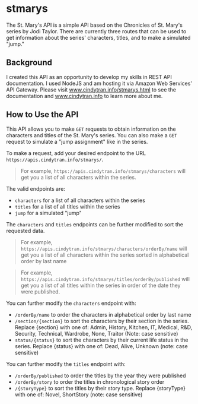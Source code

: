 # stmarys
The St. Mary's API is a simple API based on the Chronicles of St. Mary's series by Jodi Taylor. There are currently three routes that can be used to get information about the series' characters, titles, and to make a simulated "jump." 

## Background 
I created this API as an opportunity to develop my skills in REST API documentation. I used NodeJS and am hosting it via Amazon Web Services' API Gateway. Please visit www.cindytran.info/stmarys.html to see the documentation and www.cindytran.info to learn more about me. 

## How to Use the API
This API allows you to make `GET` requests to obtain information on the characters and titles of the St. Mary's series. You can also make a `GET` request to simulate a "jump assignment" like in the series. 

To make a request, add your desired endpoint to the URL `https://apis.cindytran.info/stmarys/`. 

>For example, `https://apis.cindytran.info/stmarys/characters` will get you a list of all characters within the series. 

The valid endpoints are:

* `characters` for a list of all characters within the series
* `titles` for a list of all titles within the series
* `jump` for a simulated "jump"

The `characters` and `titles` endpoints can be further modified to sort the requested data. 

>For example, `https://apis.cindytran.info/stmarys/characters/orderBy/name` will get you a list of all characters within the series sorted in alphabetical order by last name 

>For example, `https://apis.cindytran.info/stmarys/titles/orderBy/published` will get you a list of all titles within the series in order of the date they were published. 

You can further modify the `characters` endpoint with:

* `/orderBy/name` to order the characters in alphabetical order by last name
* `/section/{section}` to sort the characters by their section in the series. Replace {section} with one of: Admin, History, Kitchen, IT, Medical, R&D, Security, Technical, Wardrobe, None, Traitor (Note: case sensitive)
* `status/{status}` to sort the characters by their current life status in the series. Replace {status} with one of: Dead, Alive, Unknown (note: case sensitive)

You can further modify the `titles` endpoint with: 

* `/orderBy/published` to order the titles by the year they were published
* `/orderBy/story` to order the titles in chronological story order
* `/{storyType}` to sort the titles by their story type. Replace {storyType} with one of: Novel, ShortStory (note: case sensitive)
